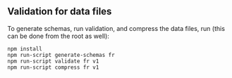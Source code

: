 ## Validation for data files

To generate schemas, run validation, and compress the data files, run (this can be done from the root as well):

```
npm install
npm run-script generate-schemas fr
npm run-script validate fr v1
npm run-script compress fr v1
```

